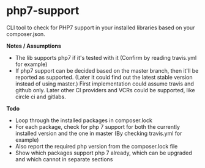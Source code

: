 # php7-support
CLI tool to check for PHP7 support in your installed libraries based on your composer.json.

**Notes / Assumptions**
- The lib supports php7 if it's tested with it (Confirm by reading travis.yml for example)
- If php7 support can be decided based on the master branch, then it'll be reported as supported.
(Later it could find out the latest stable version instead of using master.)
First implementation could assume travis and github only. Later other CI providers and VCRs could be supported,
like circle ci and gitlabs.

**Todo**
- Loop through the installed packages in composer.lock
- For each package, check for php 7 support for both the currently installed version and the one in master
(By checking travis.yml for example)
- Also report the required php version from the composer.lock file
- Show which packages support php 7 already, which can be upgraded and which cannot in separate sections
